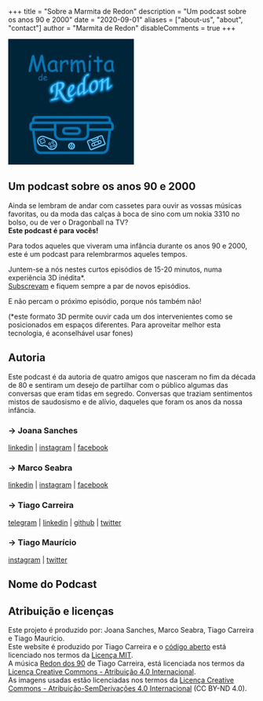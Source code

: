 +++
title = "Sobre a Marmita de Redon"
description = "Um podcast sobre os anos 90 e 2000"
date = "2020-09-01"
aliases = ["about-us", "about", "contact"]
author = "Marmita de Redon"
disableComments = true
+++

![Marmita de Redon](../images/thumbnail-256x256.jpg)

## Um podcast sobre os anos 90 e 2000

Ainda se lembram de andar com cassetes para ouvir as vossas músicas favoritas,
ou da moda das calças à boca de sino com um nokia 3310 no bolso,
ou de ver o Dragonball na TV?  
**Este podcast é para vocês!**

Para todos aqueles que viveram uma infância durante os anos 90 e 2000,
este é um podcast para relembrarmos aqueles tempos.

Juntem-se a nós nestes curtos episódios de 15-20 minutos,
numa experiência 3D inédita*.  
[Subscrevam](/subscrever) e fiquem sempre a par de novos episódios.

E não percam o próximo episódio, porque nós também não!

(*este formato 3D permite ouvir cada um dos intervenientes como se posicionados em espaços diferentes.
Para aproveitar melhor esta tecnologia, é aconselhável usar fones)

## Autoria

Este podcast é da autoria de quatro amigos 
que nasceram no fim da década de 80 e sentiram um desejo 
de partilhar com o público algumas das conversas que eram tidas em segredo.
Conversas que traziam sentimentos mistos de saudosismo e de alívio, 
daqueles que foram os anos da nossa infância.

  ### &rarr; Joana Sanches

  [linkedin](https://www.linkedin.com/in/joanasanches/) | 
  [instagram](https://www.instagram.com/joana.sanches.142/) | 
  [facebook](https://www.facebook.com/joana.sanches.142)

  ### &rarr; Marco Seabra

  [linkedin](https://www.linkedin.com/in/marco-seabra-bonifacio/) | 
  [instagram](https://www.instagram.com/marco_bs) | 
  [facebook](https://www.facebook.com/marco.seabra.5)

  ### &rarr; Tiago Carreira

  [telegram](https://t.me/tcarreira) |
  [linkedin](https://www.linkedin.com/in/tcarreira) | 
  [github](https://github.com/tcarreira) |
  [twitter](https://twitter.com/tiagogcarreira)

  ### &rarr; Tiago Maurício

  [instagram](https://www.instagram.com/dexterfil) |
  [twitter](https://twitter.com/dexf) 

## Nome do Podcast


## Atribuição e licenças
Este projeto é produzido por: Joana Sanches, Marco Seabra, Tiago Carreira e Tiago Maurício.  
Este website é produzido por Tiago Carreira e o [código aberto](https://github.com/tcarreira) está licenciado nos termos da [Licença MIT](https://github.com/).  
A música [Redon dos 90](https://archive.org/details/redon90) de Tiago Carreira, está licenciada nos termos da [Licença Creative Commons - Atribuição 4.0 Internacional](http://creativecommons.org/licenses/by/4.0/).  
As imagens usadas estão licenciadas nos termos da [Licença Creative Commons - Atribuição-SemDerivações 4.0 Internacional](https://creativecommons.org/licenses/by-nd/4.0/) (CC BY-ND 4.0).  



